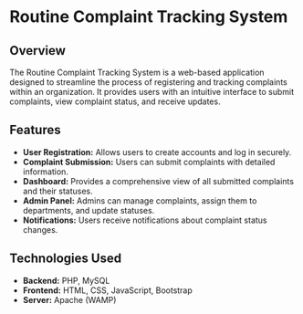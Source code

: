 # Routine Complaint Tracking System

## Overview

The Routine Complaint Tracking System is a web-based application designed to streamline the process of registering and tracking complaints within an organization. It provides users with an intuitive interface to submit complaints, view complaint status, and receive updates.

## Features

- **User Registration:** Allows users to create accounts and log in securely.
- **Complaint Submission:** Users can submit complaints with detailed information.
- **Dashboard:** Provides a comprehensive view of all submitted complaints and their statuses.
- **Admin Panel:** Admins can manage complaints, assign them to departments, and update statuses.
- **Notifications:** Users receive notifications about complaint status changes.

## Technologies Used

- **Backend:** PHP, MySQL
- **Frontend:** HTML, CSS, JavaScript, Bootstrap
- **Server:** Apache (WAMP)
